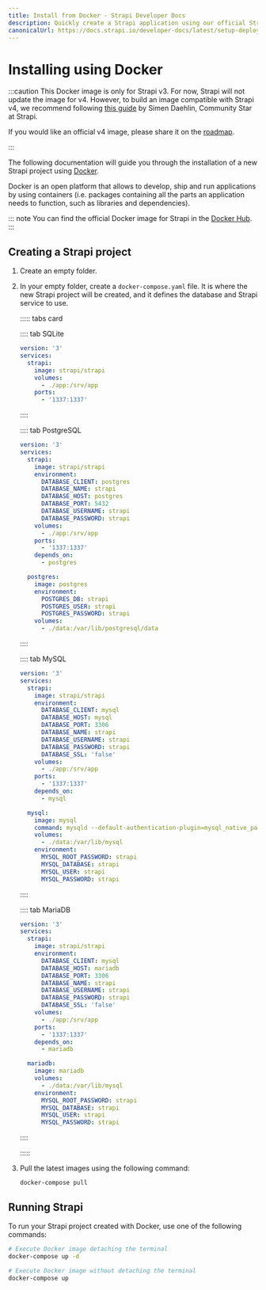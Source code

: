 ```yaml
---
title: Install from Docker - Strapi Developer Docs
description: Quickly create a Strapi application using our official Strapi Docker images.
canonicalUrl: https://docs.strapi.io/developer-docs/latest/setup-deployment-guides/installation/docker.html
---
```


# Installing using Docker

:::caution
This Docker image is only for Strapi v3. For now, Strapi will not update the image for v4.
However, to build an image compatible with Strapi v4, we recommend following [this guide](https://blog.dehlin.dev/docker-with-strapi-v4) by Simen Daehlin, Community Star at Strapi.

If you would like an official v4 image, please share it on the [roadmap](https://feedback.strapi.io/developer-experience).

:::

The following documentation will guide you through the installation of a new Strapi project using [Docker](https://www.docker.com/).

Docker is an open platform that allows to develop, ship and run applications by using containers (i.e. packages containing all the parts an application needs to function, such as libraries and dependencies).

::: note
You can find the official Docker image for Strapi in the [Docker Hub](https://hub.docker.com/r/strapi/strapi).
:::

## Creating a Strapi project

1. Create an empty folder.
2. In your empty folder, create a `docker-compose.yaml` file. It is where the new Strapi project will be created, and it defines the database and Strapi service to use.

    ::::: tabs card

    :::: tab SQLite

    ```yaml
    version: '3'
    services:
      strapi:
        image: strapi/strapi
        volumes:
          - ./app:/srv/app
        ports:
          - '1337:1337'
    ```

    ::::

    :::: tab PostgreSQL

    ```yaml
    version: '3'
    services:
      strapi:
        image: strapi/strapi
        environment:
          DATABASE_CLIENT: postgres
          DATABASE_NAME: strapi
          DATABASE_HOST: postgres
          DATABASE_PORT: 5432
          DATABASE_USERNAME: strapi
          DATABASE_PASSWORD: strapi
        volumes:
          - ./app:/srv/app
        ports:
          - '1337:1337'
        depends_on:
          - postgres

      postgres:
        image: postgres
        environment:
          POSTGRES_DB: strapi
          POSTGRES_USER: strapi
          POSTGRES_PASSWORD: strapi
        volumes:
          - ./data:/var/lib/postgresql/data
    ```

    ::::

    :::: tab MySQL

    ```yaml
    version: '3'
    services:
      strapi:
        image: strapi/strapi
        environment:
          DATABASE_CLIENT: mysql
          DATABASE_HOST: mysql
          DATABASE_PORT: 3306
          DATABASE_NAME: strapi
          DATABASE_USERNAME: strapi
          DATABASE_PASSWORD: strapi
          DATABASE_SSL: 'false'
        volumes:
          - ./app:/srv/app
        ports:
          - '1337:1337'
        depends_on:
          - mysql

      mysql:
        image: mysql
        command: mysqld --default-authentication-plugin=mysql_native_password
        volumes:
          - ./data:/var/lib/mysql
        environment:
          MYSQL_ROOT_PASSWORD: strapi
          MYSQL_DATABASE: strapi
          MYSQL_USER: strapi
          MYSQL_PASSWORD: strapi
    ```

    ::::

    :::: tab MariaDB

    ```yaml
    version: '3'
    services:
      strapi:
        image: strapi/strapi
        environment:
          DATABASE_CLIENT: mysql
          DATABASE_HOST: mariadb
          DATABASE_PORT: 3306
          DATABASE_NAME: strapi
          DATABASE_USERNAME: strapi
          DATABASE_PASSWORD: strapi
          DATABASE_SSL: 'false'
        volumes:
          - ./app:/srv/app
        ports:
          - '1337:1337'
        depends_on:
          - mariadb

      mariadb:
        image: mariadb
        volumes:
          - ./data:/var/lib/mysql
        environment:
          MYSQL_ROOT_PASSWORD: strapi
          MYSQL_DATABASE: strapi
          MYSQL_USER: strapi
          MYSQL_PASSWORD: strapi
    ```

    ::::

    :::::

3. Pull the latest images using the following command:

    ```
    docker-compose pull
    ```

## Running Strapi

To run your Strapi project created with Docker, use one of the following commands:

```bash
# Execute Docker image detaching the terminal
docker-compose up -d

# Execute Docker image without detaching the terminal
docker-compose up
```
